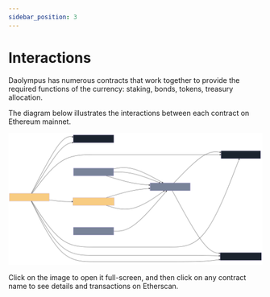 ```yaml
---
sidebar_position: 3
---
```

# Interactions

Daolympus has numerous contracts that work together to provide the required functions of the currency: staking, bonds, tokens, treasury allocation.

The diagram below illustrates the interactions between each contract on Ethereum mainnet.

[![contract-interactions](https://raw.githubusercontent.com/OlympusDAO-Education/Documentation/master/contracts/interactions.svg)](https://raw.githubusercontent.com/OlympusDAO-Education/Documentation/master/contracts/interactions.svg)
<!-- [![contract-interactions](https://raw.githubusercontent.com/OlympusDAO/olympus-docs/master/contracts/interactions.svg)](https://raw.githubusercontent.com/OlympusDAO/olympus-docs/master/contracts/interactions.svg) -->
Click on the image to open it full-screen, and then click on any contract name to see details and transactions on Etherscan.

